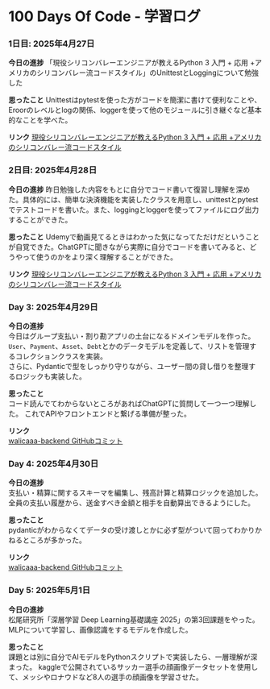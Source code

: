 # 100 Days Of Code - 学習ログ

### 1日目: 2025年4月27日

**今日の進捗**
「現役シリコンバレーエンジニアが教えるPython 3 入門 + 応用 +アメリカのシリコンバレー流コードスタイル」のUnittestとLoggingについて勉強した

**思ったこと** 
Unittestはpytestを使った方がコードを簡潔に書けて便利なことや、Eroorのレベルとlogの関係、loggerを使って他のモジュールに引き継ぐなど基本的なことを学べた。

**リンク** 
[現役シリコンバレーエンジニアが教えるPython 3 入門 + 応用 +アメリカのシリコンバレー流コードスタイル](https://www.udemy.com/course/python-beginner/)

### 2日目: 2025年4月28日

**今日の進捗**
昨日勉強した内容をもとに自分でコード書いて復習し理解を深めた。具体的には、簡単な決済機能を実装したクラスを用意し、unittestとpytestでテストコードを書いた。また、loggingとloggerを使ってファイルにログ出力することができた。

**思ったこと** 
Udemyで動画見てるときはわかった気になってただけだということが自覚できた。ChatGPTに聞きながら実際に自分でコードを書いてみると、どうやって使うのかをより深く理解することができた。

**リンク** 
[現役シリコンバレーエンジニアが教えるPython 3 入門 + 応用 +アメリカのシリコンバレー流コードスタイル](https://www.udemy.com/course/python-beginner/)


### Day 3: 2025年4月29日

**今日の進捗**  
今日はグループ支払い・割り勘アプリの土台になるドメインモデルを作った。  
`User`、`Payment`、`Asset`、`Debt`とかのデータモデルを定義して、リストを管理するコレクションクラスを実装。  
さらに、Pydanticで型をしっかり守りながら、ユーザー間の貸し借りを整理するロジックも実装した。

**思ったこと**  
コード読んでてわからないところがあればChatGPTに質問して一つ一つ理解した。
これでAPIやフロントエンドと繋げる準備が整った。

**リンク**  
[walicaaa-backend GitHubコミット](https://github.com/takuto-san/walicaaa-backend/commit/89feb00b888489350b104c6af4e7a2ecbd903a4d)


### Day 4: 2025年4月30日

**今日の進捗**  
支払い・精算に関するスキーマを編集し、残高計算と精算ロジックを追加した。
全員の支払い履歴から、送金すべき金額と相手を自動算出できるようにした。

**思ったこと**  
pydanticがわからなくてデータの受け渡しとかに必ず型がついて回ってわかりかねるところが多かった。

**リンク**  
[walicaaa-backend GitHubコミット](https://github.com/takuto-san/walicaaa-backend/commits/main/?since=2025-05-01&until=2025-05-01)


### Day 5: 2025年5月1日

**今日の進捗**  
松尾研究所「深層学習 Deep Learning基礎講座 2025」の第3回課題をやった。
MLPについて学習し、画像認識をするモデルを作成した。

**思ったこと**  
課題とは別に自分でAIモデルをPythonスクリプトで実装したら、一層理解が深まった。
kaggleで公開されているサッカー選手の顔画像データセットを使用して、メッシやロナウドなど8人の選手の顔画像を学習させた。
